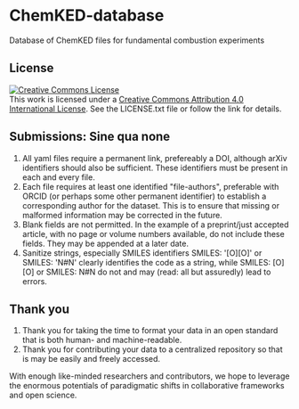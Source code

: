 # ChemKED-database
Database of ChemKED files for fundamental combustion experiments

License
-------
<a rel="license" href="http://creativecommons.org/licenses/by/4.0/"><img alt="Creative Commons License" style="border-width:0" src="https://i.creativecommons.org/l/by/4.0/88x31.png" /></a><br />This work is licensed under a <a rel="license" href="http://creativecommons.org/licenses/by/4.0/">Creative Commons Attribution 4.0 International License</a>.
See the LICENSE.txt file or follow the link for details.

Submissions: Sine qua none
--------------------------
1. All yaml files require a permanent link, prefereably a DOI, although arXiv identifiers should also be sufficient. These identifiers must be present in each and every file.
2. Each file requires at least one identified "file-authors", preferable with ORCID (or perhaps some other permanent identifier) to establish a corresponding author for the dataset. This is to ensure that missing or malformed information may be corrected in the future.
3.  Blank fields are not permitted. In the example of a preprint/just accepted article, with no page or volume numbers available, do not include these fields. They may be appended at a later date.
4.  Sanitize strings, especially SMILES identifiers SMILES: '[O][O]' or SMILES: 'N#N' clearly identifies the code as a string, while SMILES: [O][O] or SMILES: N#N do not and may (read: all but assuredly) lead to errors.

Thank you
---------
1.  Thank you for taking the time to format your data in an open standard that is both human- and machine-readable.
2.  Thank you for contributing your data to a centralized repository so that is may be easily and freely accessed.

With enough like-minded researchers and contributors, we hope to leverage the enormous potentials of paradigmatic shifts in collaborative frameworks and open science.
